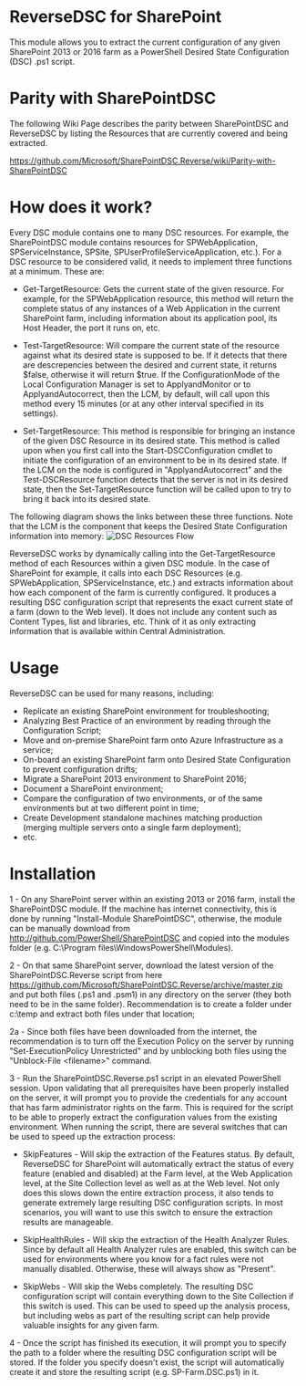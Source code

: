 # ReverseDSC for SharePoint
This module allows you to extract the current configuration of any given SharePoint 2013 or 2016 farm as a PowerShell Desired State Configuration (DSC) .ps1 script.

# Parity with SharePointDSC
The following Wiki Page describes the parity between SharePointDSC and ReverseDSC by listing the Resources that are currently covered and being extracted.

https://github.com/Microsoft/SharePointDSC.Reverse/wiki/Parity-with-SharePointDSC

# How does it work?
Every DSC module contains one to many DSC resources. For example, the SharePointDSC module contains resources for SPWebApplication, SPServiceInstance, SPSite, SPUserProfileServiceApplication, etc.). For a DSC resource to be considered valid, it needs to implement three functions at a minimum. These are: 

* Get-TargetResource: Gets the current state of the given resource. For example, for the SPWebApplication resource, this method will return the complete status of any instances of a Web Application in the current SharePoint farm, including information about its application pool, its Host Header, the port it runs on, etc.

* Test-TargetResource: Will compare the current state of the resource against what its desired state is supposed to be. If it detects that there are descrepencies between the desired and current state, it returns $false, otherwise it will return $true. If the ConfigurationMode of the Local Configuration Manager is set to ApplyandMonitor or to ApplyandAutocorrect, then the LCM, by default, will call upon this method every 15 minutes (or at any other interval specified in its settings).

* Set-TargetResource: This method is responsible for bringing an instance of the given DSC Resource in its desired state. This method is called upon when you first call into the Start-DSCConfiguration cmdlet to initiate the configuration of an environment to be in its desired state. If the LCM on the node is configured in "ApplyandAutocorrect" and the Test-DSCResource function detects that the server is not in its desired state, then the Set-TargetResource function will be called upon to try to bring it back into its desired state.

The following diagram shows the links between these three functions. Note that the LCM is the component that keeps the Desired State Configuration information into memory:
![DSC Resources Flow](https://i1.wp.com/nikcharlebois.com/wp-content/uploads/2016/12/LCMProcess.png)

ReverseDSC works by dynamically calling into the Get-TargetResource method of each Resources within a given DSC module. In the case of SharePoint for example, it calls into each DSC Resources (e.g. SPWebApplication, SPServiceInstance, etc.) and extracts information about how each component of the farm is currently configured. It produces a resulting DSC configuration script that represents the exact current state of a farm (down to the Web level). It does not include any content such as Content Types, list and libraries, etc. Think of it as only extracting information that is available within Central Administration.

# Usage
ReverseDSC can be used for many reasons, including:
* Replicate an existing SharePoint environment for troubleshooting;
* Analyzing Best Practice of an environment by reading through the Configuration Script;
* Move and on-premise SharePoint farm onto Azure Infrastructure as a service;
* On-board an existing SharePoint farm onto Desired State Configuration to prevent configuration drifts;
* Migrate a SharePoint 2013 environment to SharePoint 2016;
* Document a SharePoint environment;
* Compare the configuration of two environments, or of the same environments but at two different point in time;
* Create Development standalone machines matching production (merging multiple servers onto a single farm deployment);
* etc.

# Installation
1 - On any SharePoint server within an existing 2013 or 2016 farm, install the SharePointDSC module. If the machine has internet connectivity, this is done by running "Install-Module SharePointDSC", otherwise, the module can be manually download from http://github.com/PowerShell/SharePointDSC and copied into the modules folder (e.g. C:\Program files\WindowsPowerShell\Modules).

2 - On that same SharePoint server, download the latest version of the SharePointDSC.Reverse script from here https://github.com/Microsoft/SharePointDSC.Reverse/archive/master.zip and put both files (.ps1 and .psm1) in any directory on the server (they both need to be in the same folder). Recommendation is to create a folder under c:\temp and extract both files under that location;

2a - Since both files have been downloaded from the internet, the recommendation is to turn off the Execution Policy on the server by running "Set-ExecutionPolicy Unrestricted" and by unblocking both files using the "Unblock-File &lt;filename&gt;" command.

3 - Run the SharePointDSC.Reverse.ps1 script in an elevated PowerShell session. Upon validating that all prerequisites have been properly installed on the server, it will prompt you to provide the credentials for any account that has farm administrator rights on the farm. This is required for the script to be able to properly extract the configuration values from the existing environment. When running the script, there are several switches that can be used to speed up the extraction process:

* SkipFeatures - Will skip the extraction of the Features status. By default, ReverseDSC for SharePoint will automatically extract the status of every feature (enabled and disabled) at the Farm level, at the Web Application level, at the Site Collection level as well as at the Web level. Not only does this slows down the entire extraction process, it also tends to generate extremely large resulting DSC configuration scripts. In most scenarios, you will want to use this switch to ensure the extraction results are manageable.

* SkipHealthRules - Will skip the extraction of the Health Analyzer Rules. Since by default all Health Analyzer rules are enabled, this switch can be used for environments where you know for a fact rules were not manually disabled. Otherwise, these will always show as "Present".

* SkipWebs - Will skip the Webs completely. The resulting DSC configuration script will contain everything down to the Site Collection if this switch is used. This can be used to speed up the analysis process, but including webs as part of the resulting script can help provide valuable insights for any given farm.

4  - Once the script has finished its execution, it will prompt you to specify the path to a folder where the resulting DSC configuration script will be stored. If the folder you specify doesn't exist, the script will automatically create it and store the resulting script (e.g. SP-Farm.DSC.ps1) in it.
